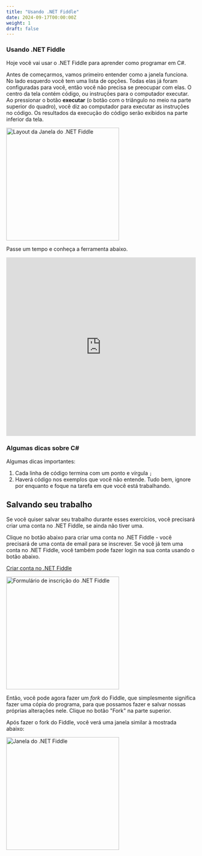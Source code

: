 ```yaml
---
title: "Usando .NET Fiddle"
date: 2024-09-17T00:00:00Z
weight: 1
draft: false
---
```


### Usando .NET Fiddle
Hoje você vai usar o .NET Fiddle para aprender como programar em C#. 

Antes de começarmos, vamos primeiro entender como a janela funciona. No lado esquerdo você tem uma lista de opções. Todas elas já foram configuradas para você, então você não precisa se preocupar com elas. O centro da tela contém código, ou instruções para o computador executar. Ao pressionar o botão **executar** (o botão com o triângulo no meio na parte superior do quadro), você diz ao computador para executar as instruções no código. Os resultados da execução do código serão exibidos na parte inferior da tela.

<img src="../images/donetfiddle-overview.png" height="300" alt="Layout da Janela do .NET Fiddle" />

Passe um tempo e conheça a ferramenta abaixo.

<iframe width="100%" height="475" src="https://dotnetfiddle.net/Widget/ccWNBp" frameborder="0"></iframe>

### Algumas dicas sobre C#

Algumas dicas importantes:
1. Cada linha de código termina com um ponto e vírgula `;`
2. Haverá código nos exemplos que você não entende. Tudo bem, ignore por enquanto e foque na tarefa em que você está trabalhando.

## Salvando seu trabalho

Se você quiser salvar seu trabalho durante esses exercícios, você precisará criar uma conta no .NET Fiddle, se ainda não tiver uma. 

Clique no botão abaixo para criar uma conta no .NET Fiddle - você precisará de uma conta de email para se inscrever. Se você já tem uma conta no .NET Fiddle, você também pode fazer login na sua conta usando o botão abaixo.

<a class="my-2 mx-4 btn btn-info" href="https://dotnetfiddle.net/SignUp" target="_blank">Criar conta no .NET Fiddle</a>

<img src="../images/dotnetfiddle-signup.png" height="300" alt="Formulário de inscrição do .NET Fiddle" />

Então, você pode agora fazer um *fork* do Fiddle, que simplesmente significa fazer uma cópia do programa, para que possamos fazer e salvar nossas próprias alterações nele. Clique no botão "Fork" na parte superior.

Após fazer o fork do Fiddle, você verá uma janela similar à mostrada abaixo:

<img src="../images/dotnetfiddle-window.png" height="300" alt="Janela do .NET Fiddle" />